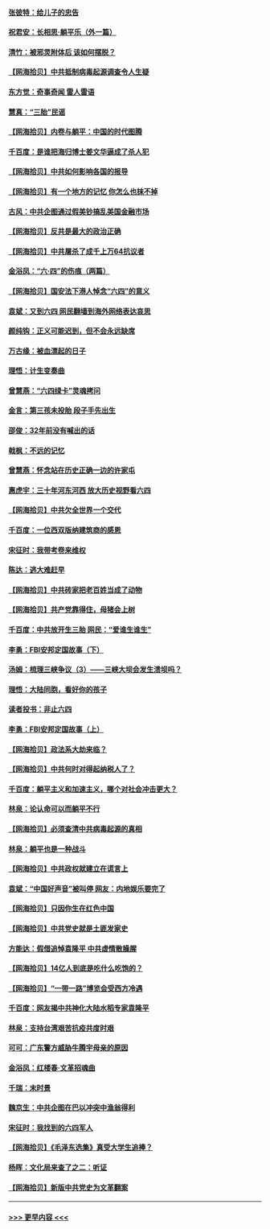 #### [张彼特：给儿子的忠告](../pages/nsc993/n13018934.md?t=06140452) 
#### [祝君安：长相思‧躺平乐（外一篇）](../pages/nsc993/n13018923.md?t=06140452) 
#### [清竹：被邪灵附体后 该如何摆脱？](../pages/nsc993/n13018877.md?t=06140452) 
#### [【网海拾贝】中共抵制病毒起源调查令人生疑](../pages/nsc993/n13017785.md?t=06140452) 
#### [东方觉：奇事奇闻 雷人雷语](../pages/nsc993/n13017577.md?t=06140452) 
#### [慧真：“三胎”民谣](../pages/nsc993/n13017394.md?t=06140452) 
#### [【网海拾贝】内卷与躺平：中国的时代图腾](../pages/nsc993/n13016128.md?t=06140452) 
#### [千百度：是谁把海归博士姜文华逼成了杀人犯](../pages/nsc993/n13015218.md?t=06140452) 
#### [【网海拾贝】中共如何影响各国的报导](../pages/nsc993/n13012599.md?t=06140452) 
#### [【网海拾贝】有一个地方的记忆 你怎么也抹不掉](../pages/nsc993/n13009802.md?t=06140452) 
#### [古风：中共企图通过假美钞搞乱美国金融市场](../pages/nsc993/n13009626.md?t=06140452) 
#### [【网海拾贝】反共是最大的政治正确](../pages/nsc993/n13007051.md?t=06140452) 
#### [【网海拾贝】中共屠杀了成千上万64抗议者](../pages/nsc993/n13002713.md?t=06140452) 
#### [金浴凤：“六·四”的伤痕（两篇）](../pages/nsc993/n13001719.md?t=06140452) 
#### [【网海拾贝】国安法下港人悼念“六四”的意义](../pages/nsc993/n13001039.md?t=06140452) 
#### [袁斌：又到六四 网民翻墙到海外网络表达哀思](../pages/nsc993/n13000995.md?t=06140452) 
#### [颜纯钩：正义可能迟到，但不会永远缺席](../pages/nsc993/n13000920.md?t=06140452) 
#### [万古缘：被血漂起的日子](../pages/nsc993/n13000914.md?t=06140452) 
#### [理悟：计生变奏曲](../pages/nsc993/n13000414.md?t=06140452) 
#### [曾慧燕：“六四绿卡”灵魂拷问](../pages/nsc993/n13000277.md?t=06140452) 
#### [金言：第三孩未投胎 段子手先出生](../pages/nsc993/n13000215.md?t=06140452) 
#### [邵俊：32年前没有喊出的话](../pages/nsc993/n13000181.md?t=06140452) 
#### [戟枫：不远的记忆](../pages/nsc993/n13000121.md?t=06140452) 
#### [曾慧燕：怀念站在历史正确一边的许家屯](../pages/nsc993/n13000073.md?t=06140452) 
#### [惠虎宇：三十年河东河西 放大历史视野看六四](../pages/nsc993/n13000018.md?t=06140452) 
#### [【网海拾贝】中共欠全世界一个交代](../pages/nsc993/n12998706.md?t=06140452) 
#### [千百度：一位西双版纳建筑商的感恩](../pages/nsc993/n12998487.md?t=06140452) 
#### [宋征时：我带考卷来维权](../pages/nsc993/n12994088.md?t=06140452) 
#### [陈达：逃大难赶早](../pages/nsc993/n12993569.md?t=06140452) 
#### [【网海拾贝】中共砖家把老百姓当成了动物](../pages/nsc993/n12993483.md?t=06140452) 
#### [【网海拾贝】共产党靠得住，母猪会上树](../pages/nsc993/n12990730.md?t=06140452) 
#### [千百度：中共放开生三胎 网民：“爱谁生谁生”](../pages/nsc993/n12990644.md?t=06140452) 
#### [李勇：FBI安邦定国故事（下）](../pages/nsc993/n12987854.md?t=06140452) 
#### [汤姆：梳理三峡争议（3）——三峡大坝会发生溃坝吗？](../pages/nsc993/n12989806.md?t=06140452) 
#### [理悟：大陆同胞，看好你的孩子](../pages/nsc993/n12989778.md?t=06140452) 
#### [读者投书：非止六四](../pages/nsc993/n12989673.md?t=06140452) 
#### [李勇：FBI安邦定国故事（上）](../pages/nsc993/n12987749.md?t=06140452) 
#### [【网海拾贝】政法系大劫来临？](../pages/nsc993/n12987596.md?t=06140452) 
#### [【网海拾贝】中共何时对得起纳税人了？](../pages/nsc993/n12985578.md?t=06140452) 
#### [千百度：躺平主义和加速主义，哪个对社会冲击更大？](../pages/nsc993/n12985512.md?t=06140452) 
#### [林泉：论认命可以而躺平不行](../pages/nsc993/n12985505.md?t=06140452) 
#### [【网海拾贝】必须查清中共病毒起源的真相](../pages/nsc993/n12984276.md?t=06140452) 
#### [林泉：躺平也是一种战斗](../pages/nsc993/n12984194.md?t=06140452) 
#### [【网海拾贝】中共政权就建立在谎言上](../pages/nsc993/n12981880.md?t=06140452) 
#### [袁斌：“中国好声音”被叫停 网友：内地娱乐要完了](../pages/nsc993/n12981826.md?t=06140452) 
#### [【网海拾贝】只因你生在红色中国](../pages/nsc993/n12979096.md?t=06140452) 
#### [【网海拾贝】中共党史就是土匪发家史](../pages/nsc993/n12976478.md?t=06140452) 
#### [方能达：假借追悼袁隆平 中共虚情散臊腥](../pages/nsc993/n12976396.md?t=06140452) 
#### [【网海拾贝】14亿人到底是吃什么吃饱的？](../pages/nsc993/n12974125.md?t=06140452) 
#### [【网海拾贝】“一带一路”博览会受西方冷遇](../pages/nsc993/n12971787.md?t=06140452) 
#### [千百度：网友揭中共神化大陆水稻专家袁隆平](../pages/nsc993/n12971733.md?t=06140452) 
#### [林泉：支持台湾艰苦抗疫共度时艰](../pages/nsc993/n12971350.md?t=06140452) 
#### [可可：广东警方威胁牛腾宇母亲的原因](../pages/nsc993/n12971100.md?t=06140452) 
#### [金浴凤：红楼春·文革招魂曲](../pages/nsc993/n12970354.md?t=06140452) 
#### [千瑞：末时景](../pages/nsc993/n12970337.md?t=06140452) 
#### [魏京生：中共企图在巴以冲突中渔翁得利](../pages/nsc993/n12970286.md?t=06140452) 
#### [宋征时：我找到的六四军人](../pages/nsc993/n12970213.md?t=06140452) 
#### [【网海拾贝】《毛泽东选集》真受大学生追捧？](../pages/nsc993/n12968779.md?t=06140452) 
#### [杨晖：文化局来查了之二：听证](../pages/nsc993/n12966528.md?t=06140452) 
#### [【网海拾贝】新版中共党史为文革翻案](../pages/nsc993/n12967526.md?t=06140452) 

----
#### [ >>> 更早内容 <<< ](../indexes/nsc993-earlier.md)
